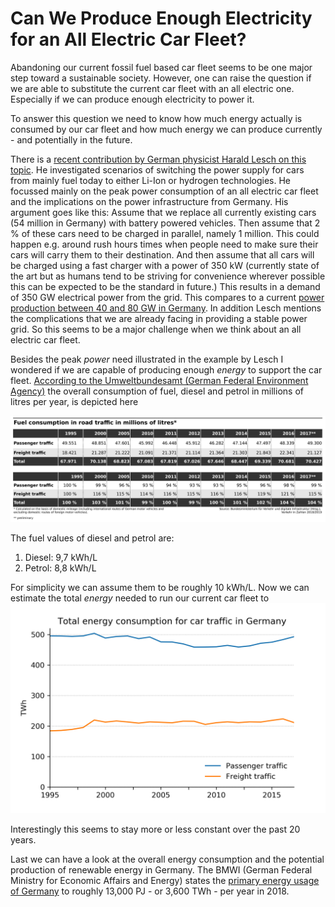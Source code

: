 # Can We Produce Enough Electricity for an All Electric Car Fleet?

Abandoning our current fossil fuel based car fleet seems to be one major step toward a sustainable society. However, one can raise the question if we are able to substitute the current car fleet with an all electric one. Especially if we can produce enough electricity to power it.

To answer this question we need to know how much energy actually is consumed by our car fleet and how much energy we can produce currently - and potentially in the future.

There is a [recent contribution by German physicist Harald Lesch on this topic][1]. He investigated scenarios of switching the power supply for cars from mainly fuel today to either Li-Ion or hydrogen technologies. He focussed mainly on the peak power consumption of an all electric car fleet and the implications on the power infrastructure from Germany. His argument goes like this: Assume that we replace all currently existing cars (54 million in Germany) with battery powered vehicles. Then assume that 2 \% of these cars need to be charged in parallel, namely 1 million. This could happen e.g. around rush hours times when people need to make sure their cars will carry them to their destination. And then assume that all cars will be charged using a fast charger with a power of 350 kW (currently state of the art but as humans tend to be striving for convenience wherever possible this can be expected to be the standard in future.) This results in a demand of 350 GW electrical power from the grid. This compares to a current [power production between 40 and 80 GW in Germany][2]. In addition Lesch mentions the complications that we are already facing in providing a stable power grid. So this seems to be a major challenge when we think about an all electric car fleet.

Besides the peak *power* need illustrated in the example by Lesch I wondered if we are capable of producing enough *energy* to support the car fleet. [According to the Umweltbundesamt (German Federal Environment Agency)][3] the overall consumption of fuel, diesel and petrol in  millions of litres per year, is depicted here

![Fuel consumption of traffic in Germany][fuel_usage]

The fuel values of diesel and petrol are:

1. Diesel: 9,7 kWh/L
2. Petrol: 8,8 kWh/L

For simplicity we can assume them to be roughly 10 kWh/L. Now we can estimate the total *energy* needed to run our current car fleet to
![Energy consumption of traffic in Germany][total_traffic]

Interestingly this seems to stay more or less constant over the past 20 years.

Last we can have a look at the overall energy consumption and the potential production of renewable energy in Germany. The BMWI (German Federal Ministry for Economic Affairs and Energy) states the [primary energy usage of Germany][4] to roughly 13,000 PJ - or 3,600 TWh - per year in 2018.

[1]: https://www.youtube.com/watch?v=TswNLBnAPjU
[2]: https://www.energy-charts.de/power_de.htm
[3]: https://www.umweltbundesamt.de/daten/verkehr/kraftstoffe
[4]: https://www.bmwi.de/Redaktion/DE/Downloads/Energiedaten/energiedaten-gesamt-pdf-grafiken.pdf?__blob=publicationFile&v=38

[total_traffic]: ./Energy_consumption_traffic_lines.png
[fuel_usage]: ./3_tab_kraftstoffverbrauch-strv-sektor_2019-05-31.png
